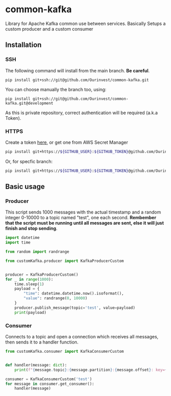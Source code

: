 # common-kafka
Library for Apache Kafka common use between services. Basically Setups a custom producer
and a custom consumer

## Installation
### SSH
The following command will install from the main branch. **Be careful**.

`pip install git+ssh://git@github.com/Ourinvest/common-kafka.git`

You can choose manually the branch too, using:

`pip install git+ssh://git@github.com/Ourinvest/common-kafka.git@development`

As this is private repository, correct authentication will be required (a.k.a Token). 

### HTTPS

Create a token 
[here](https://docs.github.com/en/authentication/keeping-your-account-and-data-secure/creating-a-personal-access-token), 
or get one from AWS Secret Manager

```bash
pip install git+https://${GITHUB_USER}:${GITHUB_TOKEN}@github.com/Ourinvest/common-kafka.git
```

Or, for specfic branch:

```bash
pip install git+https://${GITHUB_USER}:${GITHUB_TOKEN}@github.com/Ourinvest/common-kafka.git@${BRANCH_NAME}
```

## Basic usage

### Producer
This script sends 1000 messages with the actual timestamp and a random integer 0-10000
to a topic named "test", one each second. **Rembember that the script must be running until
all messages are sent, else it will just finish and stop sending**.

```python
import datetime
import time

from random import randrange

from customKafka.producer import KafkaProducerCustom


producer = KafkaProducerCustom()
for _ in range(1000):
    time.sleep(1)
    payload = {
        "time": datetime.datetime.now().isoformat(),
        "value": randrange(0, 10000)
    }
    producer.publish_message(topic='test', value=payload)
    print(payload)
```

### Consumer
Connects to a topic and open a connection which receives all messages, then sends it
to a handler function. 

```python
from customKafka.consumer import KafkaConsumerCustom


def handler(message: dict):
    print(f"{message.topic}:{message.partition}:{message.offset}: key={message.key} value={message.value}")

consumer = KafkaConsumerCustom('test')
for message in consumer.get_consumer():
    handler(message)
```

